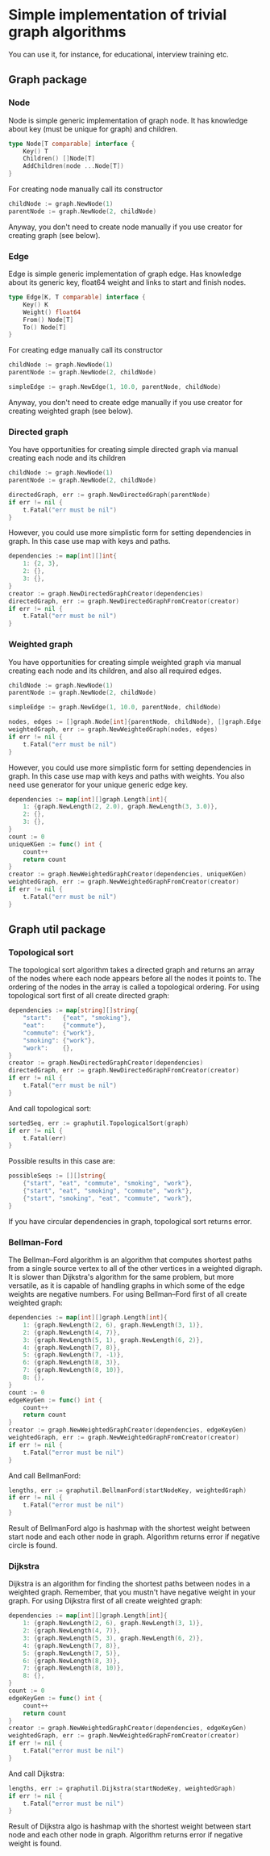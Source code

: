 # Simple implementation of trivial graph algorithms
You can use it, for instance, for educational, interview training etc.
## Graph package
### Node
Node is simple generic implementation of graph node. It has knowledge about key (must be unique for graph) and children.
```go
type Node[T comparable] interface {
	Key() T
	Children() []Node[T]
	AddChildren(node ...Node[T])
}
```
For creating node manually call its constructor
```go
childNode := graph.NewNode(1)
parentNode := graph.NewNode(2, childNode)
```
Anyway, you don't need to create node manually if you use creator for creating graph (see below).
### Edge
Edge is simple generic implementation of graph edge. Has knowledge about its generic key, float64 weight and links to start and finish nodes.
```go
type Edge[K, T comparable] interface {
	Key() K
	Weight() float64
	From() Node[T]
	To() Node[T]
}
```
For creating edge manually call its constructor
```go
childNode := graph.NewNode(1)
parentNode := graph.NewNode(2, childNode)

simpleEdge := graph.NewEdge(1, 10.0, parentNode, childNode)
```
Anyway, you don't need to create edge manually if you use creator for creating weighted graph (see below).
### Directed graph
You have opportunities for creating simple directed graph via manual creating each node and its children
```go
childNode := graph.NewNode(1)
parentNode := graph.NewNode(2, childNode)

directedGraph, err := graph.NewDirectedGraph(parentNode)
if err != nil {
    t.Fatal("err must be nil")
}
```
However, you could use more simplistic form for setting dependencies in graph. In this case use map with keys and paths.
```go
dependencies := map[int][]int{
	1: {2, 3}, 
	2: {}, 
	3: {},
}
creator := graph.NewDirectedGraphCreator(dependencies)
directedGraph, err := graph.NewDirectedGraphFromCreator(creator)
if err != nil {
    t.Fatal("err must be nil")
}
```
### Weighted graph
You have opportunities for creating simple weighted graph via manual creating each node and its children, and also all required edges.
```go
childNode := graph.NewNode(1)
parentNode := graph.NewNode(2, childNode)

simpleEdge := graph.NewEdge(1, 10.0, parentNode, childNode)

nodes, edges := []graph.Node[int]{parentNode, childNode}, []graph.Edge[int, int]{simpleEdge}
weightedGraph, err := graph.NewWeightedGraph(nodes, edges)
if err != nil {
    t.Fatal("err must be nil")
}
```
However, you could use more simplistic form for setting dependencies in graph. In this case use map with keys and paths with weights.
You also need use generator for your unique generic edge key.
```go
dependencies := map[int][]graph.Length[int]{
    1: {graph.NewLength(2, 2.0), graph.NewLength(3, 3.0)},
    2: {},
    3: {},
}
count := 0
uniqueKGen := func() int {
    count++
    return count
}
creator := graph.NewWeightedGraphCreator(dependencies, uniqueKGen)
weightedGraph, err := graph.NewWeightedGraphFromCreator(creator)
if err != nil {
    t.Fatal("err must be nil")
}
```
## Graph util package
### Topological sort
The topological sort algorithm takes a directed graph and returns an array of the nodes where each node appears before all the nodes it points to. The ordering of the nodes in the array is called a topological ordering.
For using topological sort first of all create directed graph:
```go
dependencies := map[string][]string{
    "start":   {"eat", "smoking"},
    "eat":     {"commute"},
    "commute": {"work"},
    "smoking": {"work"},
    "work":    {},
}
creator := graph.NewDirectedGraphCreator(dependencies)
directedGraph, err := graph.NewDirectedGraphFromCreator(creator)
if err != nil {
    t.Fatal("err must be nil")
}
```
And call topological sort:
```go
sortedSeq, err := graphutil.TopologicalSort(graph)
if err != nil {
    t.Fatal(err)
}
```
Possible results in this case are:
```go
possibleSeqs := [][]string{
    {"start", "eat", "commute", "smoking", "work"},
    {"start", "eat", "smoking", "commute", "work"},
    {"start", "smoking", "eat", "commute", "work"},
}
```
If you have circular dependencies in graph, topological sort returns error.
### Bellman-Ford
The Bellman–Ford algorithm is an algorithm that computes shortest paths from a single source vertex to all of the other vertices in a weighted digraph. It is slower than Dijkstra's algorithm for the same problem, but more versatile, as it is capable of handling graphs in which some of the edge weights are negative numbers.
For using Bellman–Ford first of all create weighted graph:
```go
dependencies := map[int][]graph.Length[int]{
    1: {graph.NewLength(2, 6), graph.NewLength(3, 1)},
    2: {graph.NewLength(4, 7)},
    3: {graph.NewLength(5, 1), graph.NewLength(6, 2)},
    4: {graph.NewLength(7, 8)},
    5: {graph.NewLength(7, -1)},
    6: {graph.NewLength(8, 3)},
    7: {graph.NewLength(8, 10)},
    8: {},
}
count := 0
edgeKeyGen := func() int {
    count++
    return count
}
creator := graph.NewWeightedGraphCreator(dependencies, edgeKeyGen)
weightedGraph, err := graph.NewWeightedGraphFromCreator(creator)
if err != nil {
    t.Fatal("error must be nil")
}
```
And call BellmanFord:
```go
lengths, err := graphutil.BellmanFord(startNodeKey, weightedGraph)
if err != nil {
    t.Fatal("error must be nil")
}
```
Result of BellmanFord algo is hashmap with the shortest weight between start node and each other node in graph.
Algorithm returns error if negative circle is found.
### Dijkstra
Dijkstra is an algorithm for finding the shortest paths between nodes in a weighted graph.
Remember, that you mustn't have negative weight in your graph.
For using Dijkstra first of all create weighted graph:
```go
dependencies := map[int][]graph.Length[int]{
    1: {graph.NewLength(2, 6), graph.NewLength(3, 1)},
    2: {graph.NewLength(4, 7)},
    3: {graph.NewLength(5, 3), graph.NewLength(6, 2)},
    4: {graph.NewLength(7, 8)},
    5: {graph.NewLength(7, 5)},
    6: {graph.NewLength(8, 3)},
    7: {graph.NewLength(8, 10)},
    8: {},
}
count := 0
edgeKeyGen := func() int {
    count++
    return count
}
creator := graph.NewWeightedGraphCreator(dependencies, edgeKeyGen)
weightedGraph, err := graph.NewWeightedGraphFromCreator(creator)
if err != nil {
    t.Fatal("error must be nil")
}
```
And call Dijkstra:
```go
lengths, err := graphutil.Dijkstra(startNodeKey, weightedGraph)
if err != nil {
    t.Fatal("error must be nil")
}
```
Result of Dijkstra algo is hashmap with the shortest weight between start node and each other node in graph.
Algorithm returns error if negative weight is found.